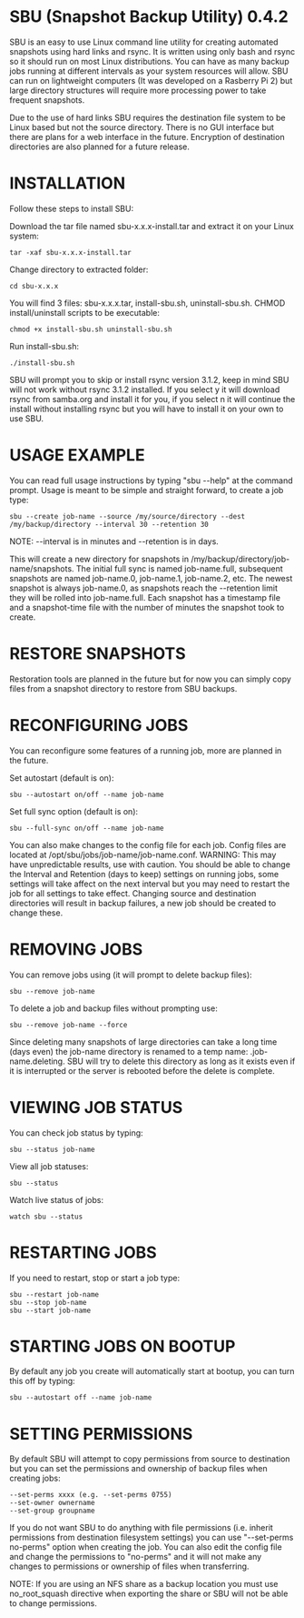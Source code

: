 # SBU (Snapshot Backup Utility) 0.4.2
SBU is an easy to use Linux command line utility for creating automated snapshots using hard links and rsync. It is written using only bash and rsync so it should run on most Linux distributions. You can have as many backup jobs running at different intervals as your system resources will allow. SBU can run on lightweight computers (It was developed on a Rasberry Pi 2) but large directory structures will require more processing power to take frequent snapshots.

Due to the use of hard links SBU requires the destination file system to be Linux based but not the source directory. There is no GUI interface but there are plans for a web interface in the future. Encryption of destination directories are also planned for a future release.

# INSTALLATION
Follow these steps to install SBU:

Download the tar file named sbu-x.x.x-install.tar and extract it on your Linux system:
	
	tar -xaf sbu-x.x.x-install.tar
	
Change directory to extracted folder:

	cd sbu-x.x.x
	
You will find 3 files: sbu-x.x.x.tar, install-sbu.sh, uninstall-sbu.sh. CHMOD install/uninstall scripts to be executable:
	
	chmod +x install-sbu.sh uninstall-sbu.sh

Run install-sbu.sh:
		
	./install-sbu.sh

SBU will prompt you to skip or install rsync version 3.1.2, keep in mind SBU will not work without rsync 3.1.2 installed. If you select y it will download rsync from samba.org and install it for you, if you select n it will continue the install without installing rsync but you will have to install it on your own to use SBU.

# USAGE EXAMPLE
You can read full usage instructions by typing "sbu --help" at the command prompt. Usage is meant to be simple and straight forward, to create a job type: 
	
	sbu --create job-name --source /my/source/directory --dest /my/backup/directory --interval 30 --retention 30

NOTE: --interval is in minutes and --retention is in days.

This will create a new directory for snapshots in /my/backup/directory/job-name/snapshots.
The initial full sync is named job-name.full, subsequent snapshots are named job-name.0, job-name.1, job-name.2, etc. The newest snapshot is always job-name.0, as snapshots reach the --retention limit they will be rolled into job-name.full. Each snapshot has a timestamp file and a snapshot-time file with the number of minutes the snapshot took to create.

# RESTORE SNAPSHOTS
Restoration tools are planned in the future but for now you can simply copy files from a snapshot directory to restore from SBU backups.

# RECONFIGURING JOBS
You can reconfigure some features of a running job, more are planned in the future.

Set autostart (default is on):
	
	sbu --autostart on/off --name job-name
	
Set full sync option (default is on):

	sbu --full-sync on/off --name job-name
		
You can also make changes to the config file for each job. Config files are located at /opt/sbu/jobs/job-name/job-name.conf. WARNING: This may have unpredictable results, use with caution. You should be able to change the Interval and Retention (days to keep) settings on running jobs, some settings will take affect on the next interval but you may need to restart the job for all settings to take effect. Changing source and destination directories will result in backup failures, a new job should be created to change these.

# REMOVING JOBS
You can remove jobs using (it will prompt to delete backup files): 

	sbu --remove job-name
	
To delete a job and backup files without prompting use:

	sbu --remove job-name --force
	
Since deleting many snapshots of large directories can take a long time (days even) the job-name directory is renamed to a temp name: .job-name.deleting. SBU will try to delete this directory as long as it exists even if it is interrupted or the server is rebooted before the delete is complete.

# VIEWING JOB STATUS
You can check job status by typing:

	sbu --status job-name
	
View all job statuses:

	sbu --status
	
Watch live status of jobs:

	watch sbu --status

# RESTARTING JOBS
If you need to restart, stop or start a job type:

	sbu --restart job-name
	sbu --stop job-name
	sbu --start job-name

# STARTING JOBS ON BOOTUP
By default any job you create will automatically start at bootup, you can turn this off by typing: 

	sbu --autostart off --name job-name

# SETTING PERMISSIONS
By default SBU will attempt to copy permissions from source to destination but you can set the permissions and ownership of backup files when creating jobs:

	--set-perms xxxx (e.g. --set-perms 0755)
	--set-owner ownername
	--set-group groupname
	
If you do not want SBU to do anything with file permissions (i.e. inherit permissions from destination filesystem settings) you can use "--set-perms no-perms" option when creating the job. You can also edit the config file and change the permissions to "no-perms" and it will not make any changes to permissions or ownership of files when transferring.

NOTE: If you are using an NFS share as a backup location you must use no_root_squash directive when exporting the share or SBU will not be able to change permissions.

